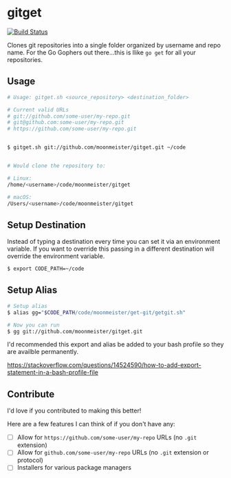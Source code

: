 # gitget
[![Build Status](https://travis-ci.org/moonmeister/gitget.svg?branch=master)](https://travis-ci.org/moonmeister/gitget)

Clones git repositories into a single folder organized by username and repo name. For the Go Gophers out there...this is llike `go get` for all your repositories.

## Usage

```bash
# Usage: gitget.sh <source_repository> <destination_folder>

# Current valid URLs
# git://github.com/some-user/my-repo.git
# git@github.com:some-user/my-repo.git
# https://github.com/some-user/my-repo.git


$ gitget.sh git://github.com/moonmeister/gitget.git ~/code


# Would clone the repository to:

# Linux:
/home/<username>/code/moonmeister/gitget

# macOS:
/Users/<username>/code/moonmeister/gitget

```

## Setup Destination

Instead of typing a destination every time you can set it via an environment variable. If you want to override this passing in a different destination will override the environment variable.

```bash
$ export CODE_PATH=~/code
```

## Setup Alias

```bash
# Setup alias
$ alias gg="$CODE_PATH/code/moonmeister/get-git/getgit.sh"

# Now you can run
$ gg git://github.com/moonmeister/gitget.git

```

I'd recommended this export and alias be added to your bash profile so they are availble permanently.

https://stackoverflow.com/questions/14524590/how-to-add-export-statement-in-a-bash-profile-file

## Contribute

I'd love if you contributed to making this better!

Here are a few features I can think of if you don't have any:

- [ ] Allow for `https://github.com/some-user/my-repo` URLs (no `.git` extension)
- [ ] Allow for `github.com/some-user/my-repo` URLs (no `.git` extension or protocol)
- [ ] Installers for various package managers
